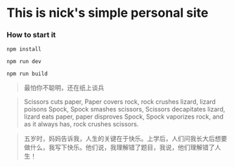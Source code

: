 # This is nick's simple personal site



### How to start it




``` npm install ```   


``` npm run dev ```


``` npm run build ```







> 最怕你不聪明，还在纸上谈兵


> Scissors cuts paper, Paper covers rock, rock crushes lizard, lizard poisons Spock, Spock smashes scissors, Scissors decapitates lizard, lizard eats paper, paper disproves Spock, Spock vaporizes rock, and as it always has, rock crushes scissors.


> 五岁时，妈妈告诉我，人生的关键在于快乐。上学后，人们问我长大后想要做什么，我写下快乐。他们说，我理解错了题目，我说，他们理解错了人生！

